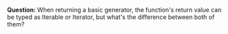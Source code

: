 **Question:** When returning a basic generator, the function's return value can be typed as Iterable or Iterator, but what's the difference between both of them?